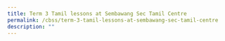 ```yaml
---
title: Term 3 Tamil lessons at Sembawang Sec Tamil Centre
permalink: /cbss/term-3-tamil-lessons-at-sembawang-sec-tamil-centre
description: ""
---
```

